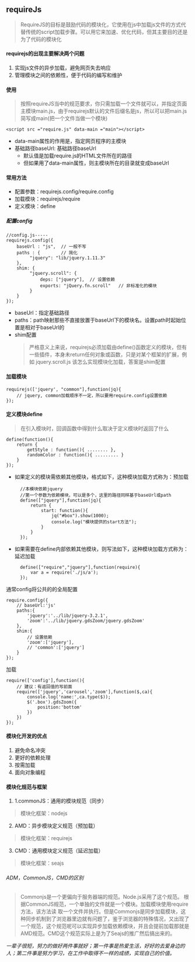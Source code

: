 ## requireJs
> RequireJS的目标是鼓励代码的模块化，它使用在js中加载js文件的方式代替传统的script加载步骤。可以用它来加速、优化代码，但其主要目的还是为了代码的模块化

#### requirejs的出现主要解决两个问题

1. 实现js文件的异步加载，避免网页失去响应
2. 管理模块之间的依赖性，便于代码的编写和维护

#### 使用
> 按照requireJS当中的规范要求，你只需加载一个文件就可以，并指定页面主模块main.js，由于requirejs默认的文件后缀名是js，所以可以把main.js简写成main(把一个文件当做一个模块)

`<script src ="require.js" data-main ="main"></script>`

* data-main属性的作用是，指定网页程序的主模块
* 基础路径baseUrl: 基础路径baseUrl
    * 默认值是加载require.js的HTML文件所在的路径
    * 但如果用了data-main属性，则主模块所在的目录就变成baseUrl

#### 常用方法

* 配置参数：requirejs.config/require.config
* 加载模块：requirejs/require
* 定义模块：define

##### 配置config

    //config.js-----
    requirejs.config({
        baseUrl : "js",  // 一般不写
        paths : {        // 简化
             "jquery": "lib/jquery.1.11.3"
        },
        shim: {
             "jquery.scroll": {
                 deps: ["jquery"],  // 设置依赖
                 exports: "jQuery.fn.scroll"   // 非标准化的模块
             }
        }
    });
* baseUrl：指定基础路径
* paths：path映射那些不直接放置于baseUrl下的模块名。设置path时起始位置是相对于baseUrl的
* shim配置
    > 严格意义上来说，requirejs必须加载由define()函数定义的模块，但有一些插件，本身未return任何对象或函数，只是对某个框架的扩展，例如 jquery.scroll.js 该怎么实现模块化加载，答案是shim配置

#### 加载模块

    requirejs(['jquery', "common"],function(jq){
        // jquery, common加载顺序不一定，所以要用require.config设置依赖
    });

#### 定义模块define
> 在引入模块时，回调函数中得到什么取决于定义模块时返回了什么

    define(function(){
        return {
            getStyle : function(){ ........ },
            randomColor : function(){ ......... }
        }
    });
* 如果定义的模块需依赖其他模块，格式如下，这种模块加载方式称为：预加载

        //本模块依赖jquery
        //第一个参数为依赖模块，可以是多个，这里的路径同样基于baseUrl或path
        define(["jquery"],function(jq){
            return {
                start: function(){
                    jq("#box").show(1000);
                    console.log("模块提供的start方法");
                }
            }
        });
* 如果需要在define内部依赖其他模块，则写法如下，这种模块加载方式称为：延迟加载

        define(["require","jquery"],function(require){
            var a = require('./js/a');
        });

通常config将公共的的全局配置

    require.config({
        // baseUrl:'js'
        paths:{
            'jquery':'../lib/jquery-3.2.1',
            'zoom':'../lib/jquery.gdsZoom/jquery.gdsZoom'
        },
        shim:{
            // 设置依赖
            'zoom':['jquery'],
            // 'common':['jquery']
        }
    });
加载

    require(['config'],function(){
        // 建议：有返回值的写前面
        require(['jquery','carousel','zoom'],function($,ca){
            console.log('name:',ca.type($));
            $('.box').gdsZoom({
                position:'bottom'
            })
        })
    });


#### 模块化开发的优点

1. 避免命名冲突
2. 更好的依赖处理
3. 按需加载
3. 面向对象编程

#### 模块化规范与框架

1. 1.commonJS：通用的模块规范（同步）
> 模块化框架：nodejs
2. AMD：异步模块定义规范（预加载）
> 模块化框架：requirejs
3. CMD：通用模块定义规范（延迟加载）
> 模块化框架：seajs

###### ADM，CommonJS，CMD的区别
> Commonjs是一个更偏向于服务器端的规范。Node.js采用了这个规范。 根据CommonJS规范，一个单独的文件就是一个模块。加载模块使用require方法，该方法读 取一个文件并执行。但是Commonjs是同步加载模块，这种同步机制到了浏览器里边就有问题了，鉴于浏览器的特殊情况，又出现了一个规范，这个规范呢可以实现异步加载依赖模块，并且会提前加载那就是AMD规范。CMD这个规范实际上是为了Seajs的推广然后搞出来的。


*一辈子很短，努力的做好两件事就好；第一件事是热爱生活，好好的去爱身边的人；第二件事是努力学习，在工作中取得不一样的成绩，实现自己的价值。*